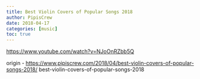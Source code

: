 ```yaml
---
title: Best Violin Covers of Popular Songs 2018
author: PipisCrew
date: 2018-04-17
categories: [music]
toc: true
---
```


https://www.youtube.com/watch?v=NJoOnRZbb5Q

origin - https://www.pipiscrew.com/2018/04/best-violin-covers-of-popular-songs-2018/ best-violin-covers-of-popular-songs-2018